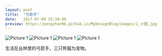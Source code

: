 ```yaml
---
layout: post
title:  "弓箭手"
date:   2017-07-09 15:39:40
preview: https://pengshan96.github.io/MyDesignBlog/images/1_小图.jpg
---
```


![Picture 1](https://pengshan96.github.io/MyDesignBlog/images/1_大图_01.jpg)
![Picture 1](https://pengshan96.github.io/MyDesignBlog/images/1_大图_02.jpg)
![Picture 1](https://pengshan96.github.io/MyDesignBlog/images/1_大图_03.jpg)
![Picture 1](https://pengshan96.github.io/MyDesignBlog/images/1_大图_04.jpg)

生活在丛林里的弓箭手，三只熊猫为宠物。

